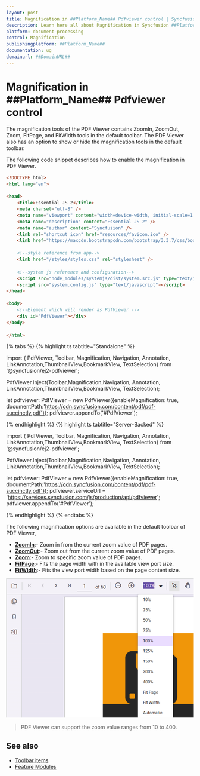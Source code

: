 ```yaml
---
layout: post
title: Magnification in ##Platform_Name## Pdfviewer control | Syncfusion
description: Learn here all about Magnification in Syncfusion ##Platform_Name## Pdfviewer control of Syncfusion Essential JS 2 and more.
platform: document-processing
control: Magnification
publishingplatform: ##Platform_Name##
documentation: ug
domainurl: ##DomainURL##
---
```


# Magnification in ##Platform_Name## Pdfviewer control

The magnification tools of the PDF Viewer contains ZoomIn, ZoomOut, Zoom, FitPage, and FitWidth tools in the default toolbar. The PDF Viewer also has an option to show or hide the magnification tools in the default toolbar.

The following code snippet describes how to enable the magnification in PDF Viewer.

```html
<!DOCTYPE html>
<html lang="en">

<head>
    <title>Essential JS 2</title>
    <meta charset="utf-8" />
    <meta name="viewport" content="width=device-width, initial-scale=1.0, user-scalable=no" />
    <meta name="description" content="Essential JS 2" />
    <meta name="author" content="Syncfusion" />
    <link rel="shortcut icon" href="resources/favicon.ico" />
    <link href="https://maxcdn.bootstrapcdn.com/bootstrap/3.3.7/css/bootstrap.min.css" rel="stylesheet" />

    <!--style reference from app-->
    <link href="/styles/styles.css" rel="stylesheet" />

    <!--system js reference and configuration-->
    <script src="node_modules/systemjs/dist/system.src.js" type="text/javascript"></script>
    <script src="system.config.js" type="text/javascript"></script>
</head>

<body>
    <!--Element which will render as PdfViewer -->
    <div id="PdfViewer"></div>
</body>

</html>
```

{% tabs %}
{% highlight ts tabtitle="Standalone" %}

import { PdfViewer, Toolbar, Magnification, Navigation, Annotation, LinkAnnotation,ThumbnailView,BookmarkView, TextSelection} from '@syncfusion/ej2-pdfviewer';

PdfViewer.Inject(Toolbar,Magnification,Navigation, Annotation, LinkAnnotation,ThumbnailView,BookmarkView, TextSelection);

let pdfviewer: PdfViewer = new PdfViewer({enableMagnification: true, documentPath:'https://cdn.syncfusion.com/content/pdf/pdf-succinctly.pdf'});
pdfviewer.appendTo('#PdfViewer');

{% endhighlight %}
{% highlight ts tabtitle="Server-Backed" %}


import { PdfViewer, Toolbar, Magnification, Navigation, Annotation, LinkAnnotation,ThumbnailView,BookmarkView, TextSelection} from '@syncfusion/ej2-pdfviewer';

PdfViewer.Inject(Toolbar,Magnification,Navigation, Annotation, LinkAnnotation,ThumbnailView,BookmarkView, TextSelection);

let pdfviewer: PdfViewer = new PdfViewer({enableMagnification: true, documentPath:'https://cdn.syncfusion.com/content/pdf/pdf-succinctly.pdf'});
pdfviewer.serviceUrl = 'https://services.syncfusion.com/js/production/api/pdfviewer';
pdfviewer.appendTo('#PdfViewer');

{% endhighlight %}
{% endtabs %}

The following magnification options are available in the default toolbar of PDF Viewer,

* [**ZoomIn**](https://ej2.syncfusion.com/documentation/api/pdfviewer/magnification/#zoomin):- Zoom in from the current zoom value of PDF pages.
* [**ZoomOut**](https://ej2.syncfusion.com/documentation/api/pdfviewer/magnification/#zoomout):- Zoom out from the current zoom value of PDF pages.
* [**Zoom**](https://ej2.syncfusion.com/documentation/api/pdfviewer/magnification/#zoomto):- Zoom to specific zoom value of PDF pages.
* [**FitPage**](https://ej2.syncfusion.com/documentation/api/pdfviewer/magnification/#fittopage):- Fits the page width with in the available view port size.
* [**FitWidth**](https://ej2.syncfusion.com/documentation/api/pdfviewer/magnification/#fittowidth):- Fits the view port width based on the page content size.

![Alt text ](./images/zoom.png)

>PDF Viewer can support the zoom value ranges from 10 to 400.

## See also

* [Toolbar items](./toolbar)
* [Feature Modules](./feature-module)
